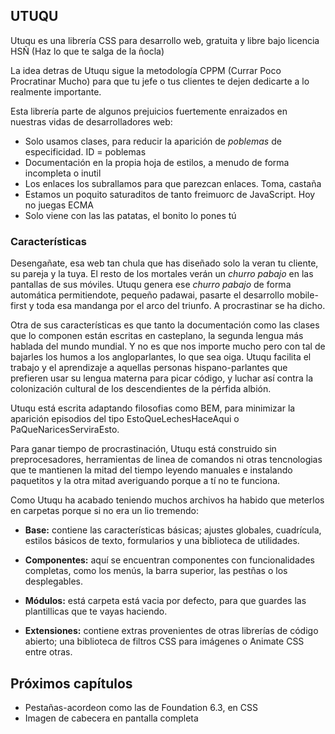 UTUQU
-----
Utuqu es una librería CSS para desarrollo web, gratuita y libre bajo licencia HSÑ (Haz lo que te salga de la ñocla)

La idea detras de Utuqu sigue la metodología CPPM (Currar Poco Procratinar Mucho) para que tu jefe o tus clientes te dejen dedicarte a lo realmente importante.

Esta librería parte de algunos prejuicios fuertemente enraizados en nuestras vidas de desarrolladores web:

  * Solo usamos clases, para reducir la aparición de _poblemas_ de especificidad. ID = poblemas
  * Documentación en la propia hoja de estilos, a menudo de forma incompleta o inutil
  * Los enlaces los subrallamos para que parezcan enlaces. Toma, castaña
  * Estamos un poquito saturaditos de tanto freimuorc de JavaScript. Hoy no juegas ECMA
  * Solo viene con las las patatas, el bonito lo pones tú

### Características
Desengañate, esa web tan chula que has diseñado solo la veran tu cliente, su pareja y la tuya. El resto de los mortales verán un _churro pabajo_ en las pantallas de sus móviles. Utuqu genera ese _churro pabajo_ de forma automática permitiendote, pequeño padawai, pasarte el desarrollo mobile-first y toda esa mandanga por el arco del triunfo. A procrastinar se ha dicho.

Otra de sus características es que tanto la documentación como las clases que lo componen están escritas en casteplano, la segunda lengua más hablada del mundo mundial. Y no es que nos importe mucho pero con tal de bajarles los humos a los angloparlantes, lo que sea oiga. Utuqu facilita el trabajo y el aprendizaje a aquellas personas hispano-parlantes que prefieren usar su lengua materna para picar código, y luchar así contra la colonización cultural de los descendientes de la pérfida albión.

Utuqu está escrita adaptando filosofias como BEM, para minimizar la aparición episodios del tipo EstoQueLechesHaceAqui o PaQueNaricesServiraEsto.

Para ganar tiempo de procrastinación, Utuqu está construido sin preprocesadores, herramientas de linea de comandos ni otras tencnologias que te mantienen la mitad del tiempo leyendo manuales e instalando paquetitos y la otra mitad averiguando porque a tí no te funciona.

Como Utuqu ha acabado teniendo muchos archivos ha habido que meterlos en carpetas porque si no era un lio tremendo:

 * __Base:__ contiene las características básicas; ajustes globales, cuadrícula, estilos básicos de texto, formularios y una biblioteca de utilidades.

 * __Componentes:__ aquí se encuentran componentes con funcionalidades completas, como los menús, la barra superior, las pestñas o los desplegables.

 * __Módulos:__ está carpeta está vacia por defecto, para que guardes las plantillicas que te vayas haciendo.

 * __Extensiones:__ contiene extras provenientes de otras librerías de código abierto; una biblioteca de filtros CSS para imágenes o Animate CSS entre otras.

 ## Próximos capítulos
 - Pestañas-acordeon como las de Foundation 6.3, en CSS
 - Imagen de cabecera en pantalla completa
